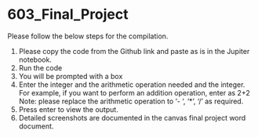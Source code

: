 # 603_Final_Project
Please follow the below steps for the compilation. 
1)	Please copy the code from the Github link and paste as is in the Jupiter notebook. 
2)	Run the code
3)	You will be prompted with a box 
4)	Enter the integer and the arithmetic operation needed and the integer. For example, if you want to perform an addition operation, enter as 2+2
    Note: please replace the arithmetic operation to ‘- ‘, ‘*’, ‘/’ as required. 
5)	Press enter to view the output. 
6)	Detailed screenshots are documented in the canvas final project word document. 
 
